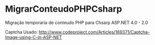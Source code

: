# MigrarConteudoPHPCsharp
Migração temporaria de conteudo PHP para Chsarp ASP.NET 4.0 - 2.0 

Captcha Usado: http://www.codeproject.com/Articles/169371/Captcha-Image-using-C-in-ASP-NET


